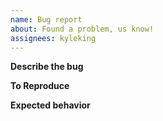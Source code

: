 ```yaml
---
name: Bug report
about: Found a problem, us know!
assignees: kyleking
---
```


**Describe the bug**
<!-- Describe the bug and any other relevant information, such as: `tail_jsonl` version, Operating System Type and Version (MacOS 13.2 vs. Window 8), etc.  -->

**To Reproduce**
<!-- What steps or code snippets can allow someone else to replicate the issue -->

**Expected behavior**
<!-- What did you expect? -->
